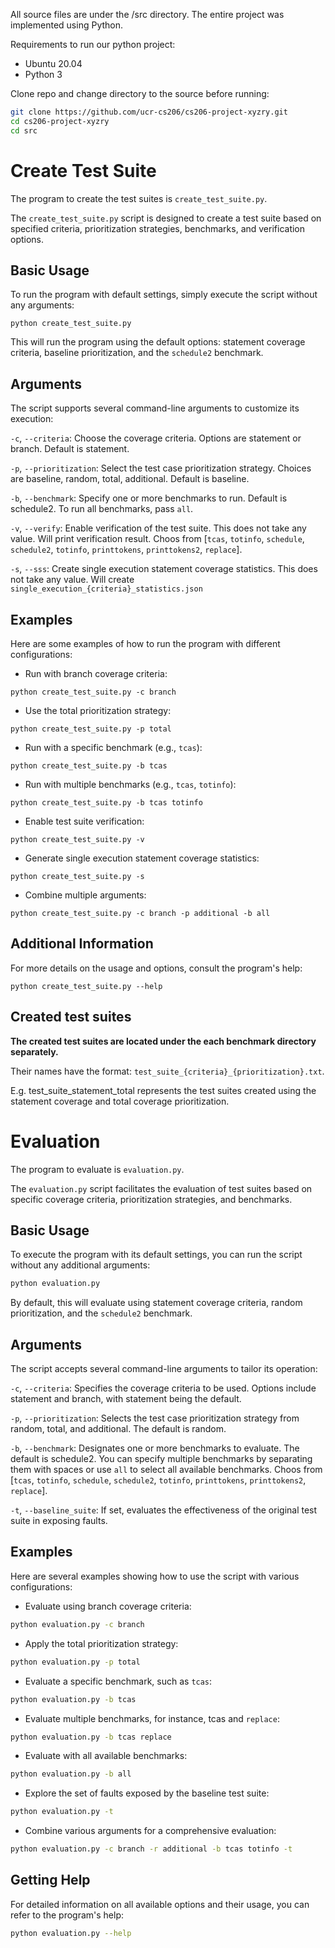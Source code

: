 All source files are under the /src directory. The entire project was implemented using Python.

Requirements to run our python project:

- Ubuntu 20.04
- Python 3

Clone repo and change directory to the source before running:
```bash
git clone https://github.com/ucr-cs206/cs206-project-xyzry.git
cd cs206-project-xyzry
cd src
```

# Create Test Suite
The program to create the test suites is `create_test_suite.py`.

The `create_test_suite.py` script is designed to create a test suite based on specified criteria, prioritization strategies, benchmarks, and verification options.

## Basic Usage
To run the program with default settings, simply execute the script without any arguments:

```shell
python create_test_suite.py 
```
This will run the program using the default options: statement coverage criteria, baseline prioritization, and the `schedule2` benchmark.

## Arguments
The script supports several command-line arguments to customize its execution:

`-c`, `--criteria`: Choose the coverage criteria. Options are statement or branch. Default is statement.

`-p`, `--prioritization`: Select the test case prioritization strategy. Choices are baseline, random, total, additional. Default is baseline.

`-b`, `--benchmark`: Specify one or more benchmarks to run. Default is schedule2. To run all benchmarks, pass `all`.

`-v`, `--verify`: Enable verification of the test suite. This does not take any value. Will print verification result. Choos from [`tcas`, `totinfo`, `schedule`, `schedule2`, `totinfo`, `printtokens`, `printtokens2`, `replace`].

`-s`, `--sss`: Create single execution statement coverage statistics. This does not take any value. Will create `single_execution_{criteria}_statistics.json`

## Examples
Here are some examples of how to run the program with different configurations:

- Run with branch coverage criteria:
```shell
python create_test_suite.py -c branch
```

- Use the total prioritization strategy:
```shell
python create_test_suite.py -p total
```

- Run with a specific benchmark (e.g., `tcas`):
```shell
python create_test_suite.py -b tcas
```

- Run with multiple benchmarks (e.g., `tcas`, `totinfo`):
```shell
python create_test_suite.py -b tcas totinfo
```
- Enable test suite verification:
```shell
python create_test_suite.py -v
```

- Generate single execution statement coverage statistics:
```shell
python create_test_suite.py -s
```

- Combine multiple arguments:
```shell
python create_test_suite.py -c branch -p additional -b all
```

## Additional Information
For more details on the usage and options, consult the program's help:
```shell
python create_test_suite.py --help
```

## Created test suites
**The created test suites are located under the each benchmark directory separately.**

Their names have the format: `test_suite_{criteria}_{prioritization}.txt`.

E.g. test_suite_statement_total represents the test suites created using the statement coverage and total coverage prioritization.

# Evaluation

The program to evaluate is `evaluation.py`.

The `evaluation.py` script facilitates the evaluation of test suites based on specific coverage criteria, prioritization strategies, and benchmarks.


## Basic Usage

To execute the program with its default settings, you can run the script without any additional arguments:

```bash
python evaluation.py
```
By default, this will evaluate using statement coverage criteria, random prioritization, and the `schedule2` benchmark.

## Arguments
The script accepts several command-line arguments to tailor its operation:

`-c`, `--criteria`: Specifies the coverage criteria to be used. Options include statement and branch, with statement being the default.

`-p`, `--prioritization`: Selects the test case prioritization strategy from random, total, and additional. The default is random.

`-b`, `--benchmark`: Designates one or more benchmarks to evaluate. The default is schedule2. You can specify multiple benchmarks by separating them with spaces or use `all` to select all available benchmarks. Choos from [`tcas`, `totinfo`, `schedule`, `schedule2`, `totinfo`, `printtokens`, `printtokens2`, `replace`].

`-t`, `--baseline_suite`: If set, evaluates the effectiveness of the original test suite in exposing faults.

## Examples
Here are several examples showing how to use the script with various configurations:

- Evaluate using branch coverage criteria:
```bash
python evaluation.py -c branch
```
- Apply the total prioritization strategy:
```bash
python evaluation.py -p total
```
- Evaluate a specific benchmark, such as `tcas`:
```bash
python evaluation.py -b tcas
```
- Evaluate multiple benchmarks, for instance, tcas and `replace`:
```bash
python evaluation.py -b tcas replace
```
- Evaluate with all available benchmarks:
```bash
python evaluation.py -b all
```
- Explore the set of faults exposed by the baseline test suite:
```bash
python evaluation.py -t
```
- Combine various arguments for a comprehensive evaluation:
```bash
python evaluation.py -c branch -r additional -b tcas totinfo -t
```

## Getting Help
For detailed information on all available options and their usage, you can refer to the program's help:
```bash
python evaluation.py --help
```
